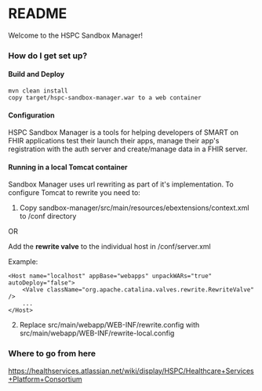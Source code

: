# README #

Welcome to the HSPC Sandbox Manager!  

### How do I get set up? ###

#### Build and Deploy ####
    mvn clean install
    copy target/hspc-sandbox-manager.war to a web container

#### Configuration ####
HSPC Sandbox Manager is a tools for helping developers of SMART on FHIR applications test their launch their apps, manage their app's registration with the auth server and create/manage data in a FHIR server.

#### Running in a local Tomcat container ####
Sandbox Manager uses url rewriting as part of it's implementation. To configure Tomcat to rewrite you need to: 

1) Copy sandbox-manager/src/main/resources/ebextensions/context.xml to <tomcat-root>/conf directory

OR

Add the **rewrite valve** to the individual host in <tomcat-root>/conf/server.xml

Example:

    <Host name="localhost" appBase="webapps" unpackWARs="true" autoDeploy="false">
        <Valve className="org.apache.catalina.valves.rewrite.RewriteValve" />
        ...
    </Host>

2) Replace src/main/webapp/WEB-INF/rewrite.config with src/main/webapp/WEB-INF/rewrite-local.config 

### Where to go from here ###
https://healthservices.atlassian.net/wiki/display/HSPC/Healthcare+Services+Platform+Consortium